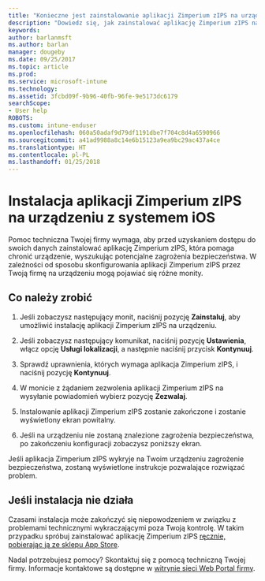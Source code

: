 ```yaml
---
title: "Konieczne jest zainstalowanie aplikacji Zimperium zIPS na urządzeniu z systemem iOS | Microsoft Docs"
description: "Dowiedz się, jak zainstalować aplikację Zimperium zIPS na urządzeniu z systemem iOS."
keywords: 
author: barlanmsft
ms.author: barlan
manager: dougeby
ms.date: 09/25/2017
ms.topic: article
ms.prod: 
ms.service: microsoft-intune
ms.technology: 
ms.assetid: 3fcbd09f-9b96-40fb-96fe-9e5173dc6179
searchScope:
- User help
ROBOTS: 
ms.custom: intune-enduser
ms.openlocfilehash: 060a50adaf9d79df1191dbe7f704c8d4a6590966
ms.sourcegitcommit: a41ad9988a8c14e6b15123a9ea9bc29ac437a4ce
ms.translationtype: HT
ms.contentlocale: pl-PL
ms.lasthandoff: 01/25/2018
---
```

# <a name="install-zimperium-zips-on-your-ios-device"></a>Instalacja aplikacji Zimperium zIPS na urządzeniu z systemem iOS

Pomoc techniczna Twojej firmy wymaga, aby przed uzyskaniem dostępu do swoich danych zainstalować aplikację Zimperium zIPS, która pomaga chronić urządzenie, wyszukując potencjalne zagrożenia bezpieczeństwa. W zależności od sposobu skonfigurowania aplikacji Zimperium zIPS przez Twoją firmę na urządzeniu mogą pojawiać się różne monity.

## <a name="what-you-need-to-do"></a>Co należy zrobić 

1.  Jeśli zobaczysz następujący monit, naciśnij pozycję **Zainstaluj**, aby umożliwić instalację aplikacji Zimperium zIPS na urządzeniu.

2. Jeśli zobaczysz następujący komunikat, naciśnij pozycję **Ustawienia**, włącz opcję **Usługi lokalizacji**, a następnie naciśnij przycisk **Kontynuuj**.

3. Sprawdź uprawnienia, których wymaga aplikacja Zimperium zIPS, i naciśnij pozycję **Kontynuuj**.

4. W monicie z żądaniem zezwolenia aplikacji Zimperium zIPS na wysyłanie powiadomień wybierz pozycję **Zezwalaj**.

5. Instalowanie aplikacji Zimperium zIPS zostanie zakończone i zostanie wyświetlony ekran powitalny.

6. Jeśli na urządzeniu nie zostaną znalezione zagrożenia bezpieczeństwa, po zakończeniu konfiguracji zobaczysz poniższy ekran.

Jeśli aplikacja Zimperium zIPS wykryje na Twoim urządzeniu zagrożenie bezpieczeństwa, zostaną wyświetlone instrukcje pozwalające rozwiązać problem.

## <a name="if-the-installation-doesnt-work"></a>Jeśli instalacja nie działa

Czasami instalacja może zakończyć się niepowodzeniem w związku z problemami technicznymi wykraczającymi poza Twoją kontrolę. W takim przypadku spróbuj zainstalować aplikację Zimperium zIPS [ręcznie, pobierając ją ze sklepu App Store](https://itunes.apple.com/app/zimperium-zips/id1030924459).

Nadal potrzebujesz pomocy? Skontaktuj się z pomocą techniczną Twojej firmy. Informacje kontaktowe są dostępne w [witrynie sieci Web Portal firmy](https://portal.manage.microsoft.com#HelpDeskDialog).
